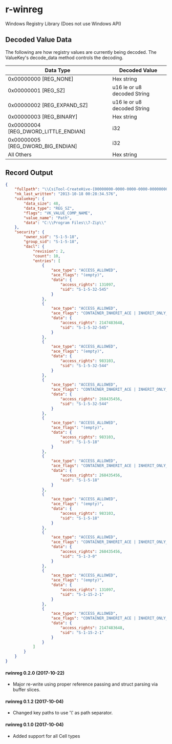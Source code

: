 # r-winreg
Windows Registry Library (Does not use Windows API)

## Decoded Value Data
The following are how registry values are currently being decoded. The ValueKey's decode_data method controls the decoding.

| Data Type | Decoded Value |
| --- | --- |
| 0x00000000 [REG_NONE] | Hex string |
| 0x00000001 [REG_SZ] | u16 le or u8 decoded String |
| 0x00000002 [REG_EXPAND_SZ] | u16 le or u8 decoded String |
| 0x00000003 [REG_BINARY] | Hex string |
| 0x00000004 [REG_DWORD_LITTLE_ENDIAN] | i32 |
| 0x00000005 [REG_DWORD_BIG_ENDIAN] | i32 |
| All Others | Hex string |

## Record Output
```json
{
	"fullpath": "\\CsiTool-CreateHive-{00000000-0000-0000-0000-000000000000}\\7-Zip\\Path",
	"nk_last_written": "2013-10-18 00:28:34.576",
	"valuekey": {
		"data_size": 48,
		"data_type": "REG_SZ",
		"flags": "VK_VALUE_COMP_NAME",
		"value_name": "Path",
		"data": "C:\\Program Files\\7-Zip\\"
	},
	"security": {
		"owner_sid": "S-1-5-18",
		"group_sid": "S-1-5-18",
		"dacl": {
			"revision": 2,
			"count": 10,
			"entries": [
				{
					"ace_type": "ACCESS_ALLOWED",
					"ace_flags": "(empty)",
					"data": {
						"access_rights": 131097,
						"sid": "S-1-5-32-545"
					}
				},
				{
					"ace_type": "ACCESS_ALLOWED",
					"ace_flags": "CONTAINER_INHERIT_ACE | INHERIT_ONLY_ACE",
					"data": {
						"access_rights": 2147483648,
						"sid": "S-1-5-32-545"
					}
				},
				{
					"ace_type": "ACCESS_ALLOWED",
					"ace_flags": "(empty)",
					"data": {
						"access_rights": 983103,
						"sid": "S-1-5-32-544"
					}
				},
				{
					"ace_type": "ACCESS_ALLOWED",
					"ace_flags": "CONTAINER_INHERIT_ACE | INHERIT_ONLY_ACE",
					"data": {
						"access_rights": 268435456,
						"sid": "S-1-5-32-544"
					}
				},
				{
					"ace_type": "ACCESS_ALLOWED",
					"ace_flags": "(empty)",
					"data": {
						"access_rights": 983103,
						"sid": "S-1-5-18"
					}
				},
				{
					"ace_type": "ACCESS_ALLOWED",
					"ace_flags": "CONTAINER_INHERIT_ACE | INHERIT_ONLY_ACE",
					"data": {
						"access_rights": 268435456,
						"sid": "S-1-5-18"
					}
				},
				{
					"ace_type": "ACCESS_ALLOWED",
					"ace_flags": "(empty)",
					"data": {
						"access_rights": 983103,
						"sid": "S-1-5-18"
					}
				},
				{
					"ace_type": "ACCESS_ALLOWED",
					"ace_flags": "CONTAINER_INHERIT_ACE | INHERIT_ONLY_ACE",
					"data": {
						"access_rights": 268435456,
						"sid": "S-1-3-0"
					}
				},
				{
					"ace_type": "ACCESS_ALLOWED",
					"ace_flags": "(empty)",
					"data": {
						"access_rights": 131097,
						"sid": "S-1-15-2-1"
					}
				},
				{
					"ace_type": "ACCESS_ALLOWED",
					"ace_flags": "CONTAINER_INHERIT_ACE | INHERIT_ONLY_ACE",
					"data": {
						"access_rights": 2147483648,
						"sid": "S-1-15-2-1"
					}
				}
			]
		}
	}
}
```

#### rwinreg 0.2.0 (2017-10-22)
- Major re-write using proper reference passing and struct parsing via buffer slices.

#### rwinreg 0.1.2 (2017-10-04)
- Changed key paths to use '\\' as path separator.

#### rwinreg 0.1.0 (2017-10-04)
- Added support for all Cell types
